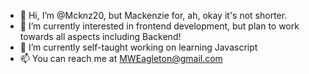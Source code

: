 - 👋 Hi, I’m @Mcknz20, but Mackenzie for, ah, okay it's not shorter. 
- 👀 I’m currently interested in frontend development, but plan to work towards all aspects including Backend!
- 🌱 I’m currently self-taught working on learning Javascript
- 📫 You can reach me at MWEagleton@gmail.com 

<!---
Mcknz20/Mcknz20 is a ✨ special ✨ repository because its `README.md` (this file) appears on your GitHub profile.
You can click the Preview link to take a look at your changes.
--->

